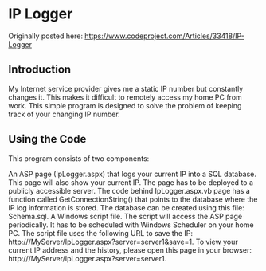 # IP Logger

Originally posted here:
https://www.codeproject.com/Articles/33418/IP-Logger

## Introduction
My Internet service provider gives me a static IP number but constantly changes it. This makes it difficult to remotely access my home PC from work. This simple program is designed to solve the problem of keeping track of your changing IP number.

## Using the Code
This program consists of two components:

An ASP page (IpLogger.aspx) that logs your current IP into a SQL database. This page will also show your current IP. The page has to be deployed to a publicly accessible server. The code behind IpLogger.aspx.vb page has a function called GetConnectionString() that points to the database where the IP log information is stored. The database can be created using this file: Schema.sql.
A Windows script file. The script will access the ASP page periodically. It has to be scheduled with Windows Scheduler on your home PC. The script file uses the following URL to save the IP: http://<myservername>/MyServer/IpLogger.aspx?server=server1&save=1.
To view your current IP address and the history, please open this page in your browser: http://<myservername>/MyServer/IpLogger.aspx?server=server1.
